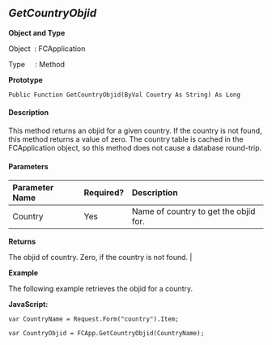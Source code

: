 _GetCountryObjid_
-----------------

**Object and Type**

Object  : FCApplication

Type     : Method

**Prototype**

```
Public Function GetCountryObjid(ByVal Country As String) As Long
```

#### Description

This method returns an objid for a given country. If the country is not found, this method returns a value of zero. The country table is cached in the FCApplication object, so this method does not cause a database round-trip.

#### Parameters

| Parameter Name | Required? | Description |
|:--- |:--- |:--- |
| Country | Yes | Name of country to get the objid for. |

**Returns**

The objid of country. Zero, if the country is not found. |

**Example**

The following example retrieves the objid for a country.

**JavaScript:**
```
var CountryName = Request.Form("country").Item;

var CountryObjid = FCApp.GetCountryObjid(CountryName);
```